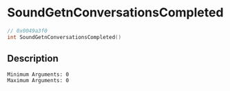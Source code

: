 # SoundGetnConversationsCompleted
```c
// 0x0049a3f0
int SoundGetnConversationsCompleted()
```
## Description
```
Minimum Arguments: 0
Maximum Arguments: 0
```
